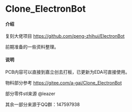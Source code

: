 # Clone_ElectronBot

#### 介绍
复刻大佬项目
https://github.com/peng-zhihui/ElectronBot

前期准备的一些资料整理。


#### 说明

PCB内容可以直接到嘉立创去打板，已更新为EDA可直接使用。

物料部分参考
https://gitee.com/a-gai/Clone_ElectronBot

部分零件stl来源
@leazer

其余一部分来源于QQ群：147597938